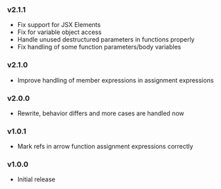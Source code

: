 ### v2.1.1

- Fix support for JSX Elements
- Fix for variable object access
- Handle unused destructured parameters in functions properly
- Fix handling of some function parameters/body variables

### v2.1.0

- Improve handling of member expressions in assignment expressions

### v2.0.0

- Rewrite, behavior differs and more cases are handled now

### v1.0.1

- Mark refs in arrow function assignment expressions correctly

### v1.0.0

- Initial release

